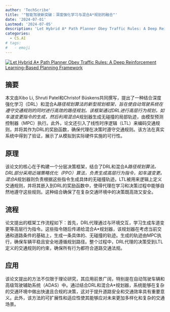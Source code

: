 ```yaml
---
author: 'TechScribe'
title: '"智能驾驶新突破：深度强化学习与混合A*规划的融合"'
date: '2024-07-01'
Lastmod: '2024-07-05'
description: 'Let Hybrid A* Path Planner Obey Traffic Rules: A Deep Reinforcement Learning-Based Planning Framework'
categories:
  - CS.AI
# tags:
#   - emoji
---
```


[![Let Hybrid A* Path Planner Obey Traffic Rules: A Deep Reinforcement Learning-Based Planning Framework](https://arxiv-research-1301205113.cos.ap-guangzhou.myqcloud.com/images/2407.01216v1.pdf_0.jpg)](https://arxiv.org/abs/2407.01216v1)

## 摘要

本文由Xibo Li, Shruti Patel和Christof Büskens共同撰写，提出了一种结合深度强化学习（DRL）和混合A*路径规划算法的新型规划框架，旨在使自动驾驶系统在遵守交通规则的同时进行高效的路径规划。该框架通过DRL进行高层行为规划，如车道变更指令的生成，然后利用混合A*规划器生成无碰撞的局部轨迹，由模型预测控制器（MPC）执行。此外，论文还引入了线性时序逻辑（LTL）来编码交通规则，并将其作为DRL的奖励函数，确保代理在决策时遵守交通规则。该方法在真实系统中得到了验证，展示了从模拟到实际硬件实施的可行性。<!--more-->

## 原理

该论文的核心在于构建一个分层决策框架，结合了DRL和混合A*路径规划算法。DRL部分采用近端策略优化（PPO）算法，负责生成高层行为指令，如车道变更。混合A*规划器则负责根据这些指令生成具体的无碰撞轨迹。LTL被用来逻辑上定义交通规则，并将其嵌入到DRL的奖励函数中，使得代理在学习和决策过程中能够自然地遵守这些规则。这种结合确保了在复杂交通环境中的决策既高效又安全。

## 流程

论文提出的框架工作流程如下：首先，DRL代理通过与环境交互，学习生成车道变更等高层行为指令。这些指令随后传递给混合A*规划器，该规划器在考虑当前交通和道路条件的基础上，生成一条具体的、无碰撞的轨迹。生成的轨迹由MPC执行，确保车辆平稳且安全地遵循规划路径。整个过程中，DRL代理的决策受到LTL定义的交通规则的约束，确保所有行为都符合道路交通法规。

## 应用

该论文提出的方法不仅限于理论研究，其应用前景广阔，特别是在自动驾驶车辆和高级驾驶辅助系统（ADAS）中。通过结合DRL和混合A*规划器，系统能够在复杂的交通环境中做出快速且合规的决策，这对于提升道路安全和交通效率具有重要意义。此外，该方法的可扩展性和适应性使其能够应对未来更加多样化和复杂的交通场景。